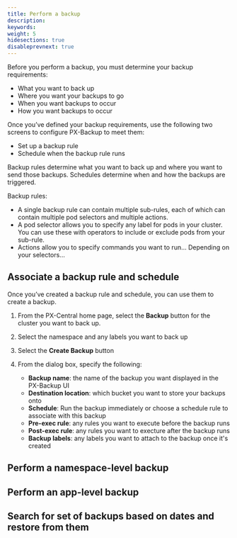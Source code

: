 ```yaml
---
title: Perform a backup
description: 
keywords: 
weight: 5
hidesections: true
disableprevnext: true
---
```


Before you perform a backup, you must determine your backup requirements:

* What you want to back up
* Where you want your backups to go
* When you want backups to occur
* How you want backups to occur

Once you’ve defined your backup requirements, use the following two screens to configure PX-Backup to meet them:

* Set up a backup rule
* Schedule when the backup rule runs

Backup rules determine what you want to back up and where you want to send those backups. Schedules determine when and how the backups are triggered. 

Backup rules:

* A single backup rule can contain multiple sub-rules, each of which can contain multiple pod selectors and multiple actions. 
* A pod selector allows you to specify any label for pods in your cluster. You can use these with operators to include or exclude pods from your sub-rule. 
* Actions allow you to specify commands you want to run… Depending on your selectors...





## Associate a backup rule and schedule

Once you’ve created a backup rule and schedule, you can use them to create a backup. 

1. From the PX-Central home page, select the **Backup** button for the cluster you want to back up.
2. Select the namespace and any labels you want to back up
3. Select the **Create Backup** button
4. From the dialog box, specify the following:
    
    * **Backup name**: the name of the backup you want displayed in the PX-Backup UI
    * **Destination location**: which bucket you want to store your backups onto
    * **Schedule**: Run the backup immediately or choose a schedule rule to associate with this backup
    * **Pre-exec rule**: any rules you want to execute before the backup runs
    * **Post-exec rule**: any rules you want to execture after the backup runs
    * **Backup labels**: any labels you want to attach to the backup once it's created


## Perform a namespace-level backup

## Perform an app-level backup

## Search for set of backups based on dates and restore from them